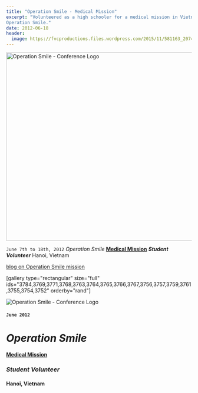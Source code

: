 ```yaml
---
title: "Operation Smile - Medical Mission"
excerpt: "Volunteered as a high schooler for a medical mission in Vietnam through
Operation Smile."
date: 2012-06-18
header:
  image: https://fvcproductions.files.wordpress.com/2015/11/581163_207413282713894_160438369_n.jpg
---
```


<img class="size-full wp-image-3177" src="https://fvcproductions.files.wordpress.com/2015/11/conferencelogos-002-copy.png" alt="Operation Smile - Conference Logo" width="512" height="512" />

<code>June 7th to 18th, 2012</code>
<em>Operation Smile</em>
<strong><a title="ISLC" href="http://studentprograms.operationsmile.org/events/mission-training-workshop/" target="_blank">Medical Mission</a></strong>
<strong><em>Student Volunteer</em></strong>
Hanoi, Vietnam

<a href="http://operationsmilevietnam2012.blogspot.com/" target="_blank">blog on Operation Smile mission</a>

[gallery type="rectangular" size="full" ids="3784,3769,3771,3768,3763,3764,3765,3766,3767,3756,3757,3759,3761,3755,3754,3752" orderby="rand"]

![Operation Smile - Conference Logo](https://fvcproductions.files.wordpress.com/2015/11/conferencelogos-002-copy.png)

#### `June 2012`

*Operation Smile*
=================

**[Medical Mission](http://studentprograms.operationsmile.org/events/mission-training-workshop/ "ISLC")**

### ***Student Volunteer***

#### Hanoi, Vietnam